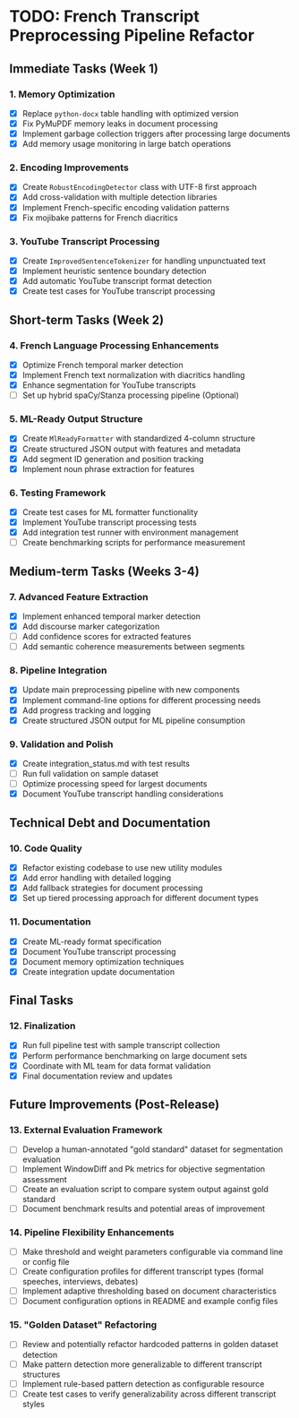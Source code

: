 # TODO: French Transcript Preprocessing Pipeline Refactor

## Immediate Tasks (Week 1)

### 1. Memory Optimization
- [x] Replace `python-docx` table handling with optimized version
- [x] Fix PyMuPDF memory leaks in document processing
- [x] Implement garbage collection triggers after processing large documents
- [x] Add memory usage monitoring in large batch operations

### 2. Encoding Improvements
- [x] Create `RobustEncodingDetector` class with UTF-8 first approach
- [x] Add cross-validation with multiple detection libraries
- [x] Implement French-specific encoding validation patterns
- [x] Fix mojibake patterns for French diacritics

### 3. YouTube Transcript Processing  
- [x] Create `ImprovedSentenceTokenizer` for handling unpunctuated text
- [x] Implement heuristic sentence boundary detection
- [x] Add automatic YouTube transcript format detection
- [x] Create test cases for YouTube transcript processing

## Short-term Tasks (Week 2)

### 4. French Language Processing Enhancements
- [x] Optimize French temporal marker detection
- [x] Implement French text normalization with diacritics handling
- [x] Enhance segmentation for YouTube transcripts
- [ ] Set up hybrid spaCy/Stanza processing pipeline (Optional)

### 5. ML-Ready Output Structure
- [x] Create `MlReadyFormatter` with standardized 4-column structure
- [x] Create structured JSON output with features and metadata
- [x] Add segment ID generation and position tracking
- [x] Implement noun phrase extraction for features

### 6. Testing Framework
- [x] Create test cases for ML formatter functionality
- [x] Implement YouTube transcript processing tests
- [x] Add integration test runner with environment management
- [ ] Create benchmarking scripts for performance measurement

## Medium-term Tasks (Weeks 3-4)

### 7. Advanced Feature Extraction
- [x] Implement enhanced temporal marker detection
- [x] Add discourse marker categorization
- [ ] Add confidence scores for extracted features
- [ ] Add semantic coherence measurements between segments 

### 8. Pipeline Integration
- [x] Update main preprocessing pipeline with new components
- [x] Implement command-line options for different processing needs
- [x] Add progress tracking and logging
- [x] Create structured JSON output for ML pipeline consumption

### 9. Validation and Polish
- [x] Create integration_status.md with test results
- [ ] Run full validation on sample dataset
- [ ] Optimize processing speed for largest documents
- [x] Document YouTube transcript handling considerations

## Technical Debt and Documentation

### 10. Code Quality
- [x] Refactor existing codebase to use new utility modules
- [x] Add error handling with detailed logging
- [x] Add fallback strategies for document processing
- [x] Set up tiered processing approach for different document types

### 11. Documentation
- [x] Create ML-ready format specification
- [x] Document YouTube transcript processing
- [x] Document memory optimization techniques
- [x] Create integration update documentation

## Final Tasks

### 12. Finalization
- [x] Run full pipeline test with sample transcript collection
- [x] Perform performance benchmarking on large document sets
- [x] Coordinate with ML team for data format validation
- [x] Final documentation review and updates

## Future Improvements (Post-Release)

### 13. External Evaluation Framework
- [ ] Develop a human-annotated "gold standard" dataset for segmentation evaluation
- [ ] Implement WindowDiff and Pk metrics for objective segmentation assessment
- [ ] Create an evaluation script to compare system output against gold standard
- [ ] Document benchmark results and potential areas of improvement

### 14. Pipeline Flexibility Enhancements
- [ ] Make threshold and weight parameters configurable via command line or config file
- [ ] Create configuration profiles for different transcript types (formal speeches, interviews, debates)
- [ ] Implement adaptive thresholding based on document characteristics
- [ ] Document configuration options in README and example config files

### 15. "Golden Dataset" Refactoring
- [ ] Review and potentially refactor hardcoded patterns in golden dataset detection
- [ ] Make pattern detection more generalizable to different transcript structures
- [ ] Implement rule-based pattern detection as configurable resource
- [ ] Create test cases to verify generalizability across different transcript styles
